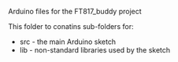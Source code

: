 Arduino files for the FT817_buddy project

This folder to conatins sub-folders for:
- src - the main Arduino sketch
- lib - non-standard libraries used by the sketch
